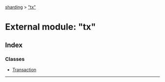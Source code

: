 [sharding](../README.md) > ["tx"](../modules/_tx_.md)

# External module: "tx"

## Index

### Classes

* [Transaction](../classes/_tx_.transaction.md)

---

